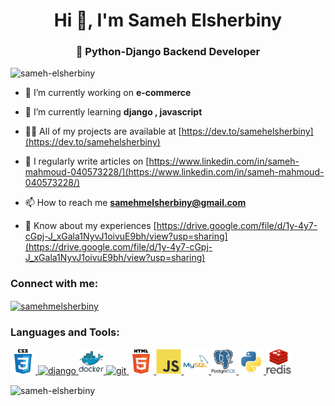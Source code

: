 <h1 align="center">Hi 👋, I'm Sameh Elsherbiny</h1>
<h3 align="center">🐍 Python-Django Backend Developer</h3>

<p align="left"> <img src="https://komarev.com/ghpvc/?username=sameh-elsherbiny&label=Profile%20views&color=0e75b6&style=flat" alt="sameh-elsherbiny" /> </p>

- 🔭 I’m currently working on **e-commerce**

- 🌱 I’m currently learning **django , javascript**

- 👨‍💻 All of my projects are available at [https://dev.to/samehelsherbiny](https://dev.to/samehelsherbiny)

- 📝 I regularly write articles on [https://www.linkedin.com/in/sameh-mahmoud-040573228/](https://www.linkedin.com/in/sameh-mahmoud-040573228/)

- 📫 How to reach me **samehmelsherbiny@gmail.com**

- 📄 Know about my experiences [https://drive.google.com/file/d/1y-4y7-cGpj-J_xGala1NyvJ1oivuE9bh/view?usp=sharing](https://drive.google.com/file/d/1y-4y7-cGpj-J_xGala1NyvJ1oivuE9bh/view?usp=sharing)

<h3 align="left">Connect with me:</h3>
<p align="left">
<a href="https://www.hackerrank.com/samehmelsherbiny" target="blank"><img align="center" src="https://raw.githubusercontent.com/rahuldkjain/github-profile-readme-generator/master/src/images/icons/Social/hackerrank.svg" alt="samehmelsherbiny" height="30" width="40" /></a>
</p>

<h3 align="left">Languages and Tools:</h3>
<p align="left"> <a href="https://www.w3schools.com/css/" target="_blank" rel="noreferrer"> <img src="https://raw.githubusercontent.com/devicons/devicon/master/icons/css3/css3-original-wordmark.svg" alt="css3" width="40" height="40"/> </a> <a href="https://www.djangoproject.com/" target="_blank" rel="noreferrer"> <img src="https://cdn.worldvectorlogo.com/logos/django.svg" alt="django" width="40" height="40"/> </a> <a href="https://www.docker.com/" target="_blank" rel="noreferrer"> <img src="https://raw.githubusercontent.com/devicons/devicon/master/icons/docker/docker-original-wordmark.svg" alt="docker" width="40" height="40"/> </a> <a href="https://git-scm.com/" target="_blank" rel="noreferrer"> <img src="https://www.vectorlogo.zone/logos/git-scm/git-scm-icon.svg" alt="git" width="40" height="40"/> </a> <a href="https://www.w3.org/html/" target="_blank" rel="noreferrer"> <img src="https://raw.githubusercontent.com/devicons/devicon/master/icons/html5/html5-original-wordmark.svg" alt="html5" width="40" height="40"/> </a> <a href="https://developer.mozilla.org/en-US/docs/Web/JavaScript" target="_blank" rel="noreferrer"> <img src="https://raw.githubusercontent.com/devicons/devicon/master/icons/javascript/javascript-original.svg" alt="javascript" width="40" height="40"/> </a> <a href="https://www.mysql.com/" target="_blank" rel="noreferrer"> <img src="https://raw.githubusercontent.com/devicons/devicon/master/icons/mysql/mysql-original-wordmark.svg" alt="mysql" width="40" height="40"/> </a> <a href="https://www.postgresql.org" target="_blank" rel="noreferrer"> <img src="https://raw.githubusercontent.com/devicons/devicon/master/icons/postgresql/postgresql-original-wordmark.svg" alt="postgresql" width="40" height="40"/> </a> <a href="https://www.python.org" target="_blank" rel="noreferrer"> <img src="https://raw.githubusercontent.com/devicons/devicon/master/icons/python/python-original.svg" alt="python" width="40" height="40"/> </a> <a href="https://redis.io" target="_blank" rel="noreferrer"> <img src="https://raw.githubusercontent.com/devicons/devicon/master/icons/redis/redis-original-wordmark.svg" alt="redis" width="40" height="40"/> </a> </p>

<p><img align="center" src="https://github-readme-streak-stats.herokuapp.com/?user=sameh-elsherbiny&" alt="sameh-elsherbiny" /></p>
